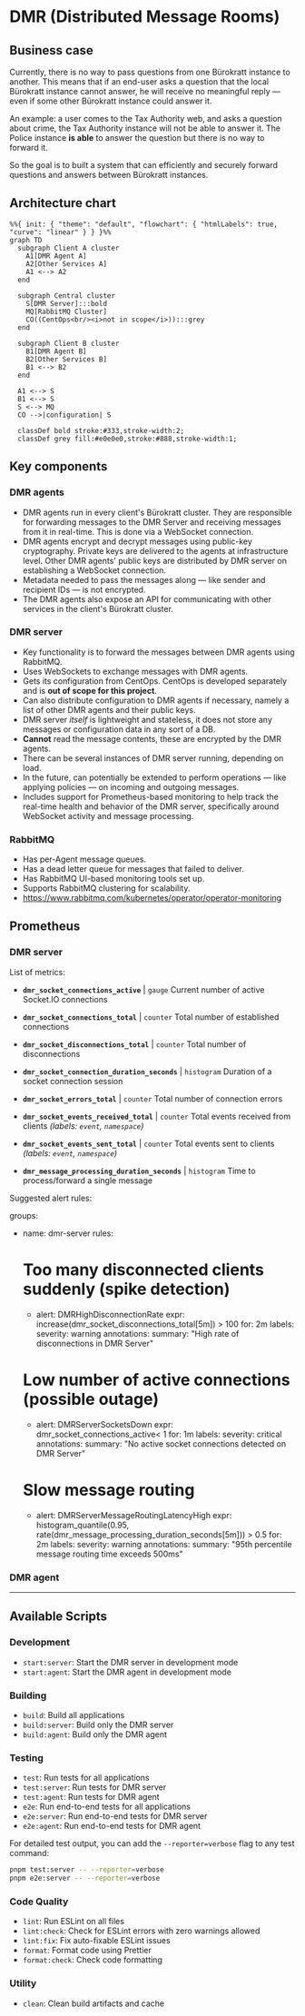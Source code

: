 # DMR (Distributed Message Rooms)

## Business case

Currently, there is no way to pass questions from one Bürokratt instance to another. This means that if an end-user asks a question that the local Bürokratt instance cannot answer, he will receive no meaningful reply — even if some other Bürokratt instance could answer it.

An example: a user comes to the Tax Authority web, and asks a question about crime, the Tax Authority instance will not be able to answer it. The Police instance **is able** to answer the question but there is no way to forward it.

So the goal is to built a system that can efficiently and securely forward questions and answers between Bürokratt instances.

## Architecture chart

```mermaid
%%{ init: { "theme": "default", "flowchart": { "htmlLabels": true, "curve": "linear" } } }%%
graph TD
  subgraph Client A cluster
    A1[DMR Agent A]
    A2[Other Services A]
    A1 <--> A2
  end

  subgraph Central cluster
    S[DMR Server]:::bold
    MQ[RabbitMQ Cluster]
    CO((CentOps<br/><i>not in scope</i>)):::grey
  end

  subgraph Client B cluster
    B1[DMR Agent B]
    B2[Other Services B]
    B1 <--> B2
  end

  A1 <--> S
  B1 <--> S
  S <--> MQ
  CO -->|configuration| S

  classDef bold stroke:#333,stroke-width:2;
  classDef grey fill:#e0e0e0,stroke:#888,stroke-width:1;
```

## Key components

### DMR agents

- DMR agents run in every client's Bürokratt cluster. They are responsible for forwarding messages to the DMR Server and receiving messages from it in real-time. This is done via a WebSocket connection.
- DMR agents encrypt and decrypt messages using public-key cryptography. Private keys are delivered to the agents at infrastructure level. Other DMR agents' public keys are distributed by DMR server on establishing a WebSocket connection.
- Metadata needed to pass the messages along — like sender and recipient IDs — is not encrypted.
- The DMR agents also expose an API for communicating with other services in the client's Bürokratt cluster.

### DMR server

- Key functionality is to forward the messages between DMR agents using RabbitMQ.
- Uses WebSockets to exchange messages with DMR agents.
- Gets its configuration from CentOps. CentOps is developed separately and is **out of scope for this project**.
- Can also distribute configuration to DMR agents if necessary, namely a list of other DMR agents and their public keys.
- DMR server _itself_ is lightweight and stateless, it does not store any messages or configuration data in any sort of a DB.
- **Cannot** read the message contents, these are encrypted by the DMR agents.
- There can be several instances of DMR server running, depending on load.
- In the future, can potentially be extended to perform operations — like applying policies — on incoming and outgoing messages.
- Includes support for Prometheus-based monitoring to help track the real-time health and behavior of the DMR server, specifically around WebSocket activity and message processing.

### RabbitMQ

- Has per-Agent message queues.
- Has a dead letter queue for messages that failed to deliver.
- Has RabbitMQ UI-based monitoring tools set up.
- Supports RabbitMQ clustering for scalability.
- https://www.rabbitmq.com/kubernetes/operator/operator-monitoring

## Prometheus

### DMR server

List of metrics:

- **`dmr_socket_connections_active`** | `gauge`
  Current number of active Socket.IO connections

- **`dmr_socket_connections_total`** | `counter`
  Total number of established connections

- **`dmr_socket_disconnections_total`** | `counter`
  Total number of disconnections

- **`dmr_socket_connection_duration_seconds`** | `histogram`
  Duration of a socket connection session

- **`dmr_socket_errors_total`** | `counter`
  Total number of connection errors

- **`dmr_socket_events_received_total`** | `counter`
  Total events received from clients
  _(labels: `event`, `namespace`)_

- **`dmr_socket_events_sent_total`** | `counter`
  Total events sent to clients
  _(labels: `event`, `namespace`)_

- **`dmr_message_processing_duration_seconds`** | `histogram`
  Time to process/forward a single message

Suggested alert rules:

groups:

- name: dmr-server
  rules:

  # Too many disconnected clients suddenly (spike detection)

  - alert: DMRHighDisconnectionRate
    expr: increase(dmr_socket_disconnections_total[5m]) > 100
    for: 2m
    labels:
    severity: warning
    annotations:
    summary: "High rate of disconnections in DMR Server"

  # Low number of active connections (possible outage)

  - alert: DMRServerSocketsDown
    expr: dmr_socket_connections_active< 1
    for: 1m
    labels:
    severity: critical
    annotations:
    summary: "No active socket connections detected on DMR Server"

  # Slow message routing

  - alert: DMRServerMessageRoutingLatencyHigh
    expr: histogram_quantile(0.95, rate(dmr_message_processing_duration_seconds[5m])) > 0.5
    for: 2m
    labels:
    severity: warning
    annotations:
    summary: "95th percentile message routing time exceeds 500ms"

### DMR agent

---

## Available Scripts

### Development

- `start:server`: Start the DMR server in development mode
- `start:agent`: Start the DMR agent in development mode

### Building

- `build`: Build all applications
- `build:server`: Build only the DMR server
- `build:agent`: Build only the DMR agent

### Testing

- `test`: Run tests for all applications
- `test:server`: Run tests for DMR server
- `test:agent`: Run tests for DMR agent
- `e2e`: Run end-to-end tests for all applications
- `e2e:server`: Run end-to-end tests for DMR server
- `e2e:agent`: Run end-to-end tests for DMR agent

For detailed test output, you can add the `--reporter=verbose` flag to any test command:

```bash
pnpm test:server -- --reporter=verbose
pnpm e2e:server -- --reporter=verbose
```

### Code Quality

- `lint`: Run ESLint on all files
- `lint:check`: Check for ESLint errors with zero warnings allowed
- `lint:fix`: Fix auto-fixable ESLint issues
- `format`: Format code using Prettier
- `format:check`: Check code formatting

### Utility

- `clean`: Clean build artifacts and cache
